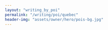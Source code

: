 ```yaml
---
layout: "writing_by_poi"
permalink: "/writing/poi/quebec"
header-img: "assets/owner/hero/pois-bg.jpg"
---
```

